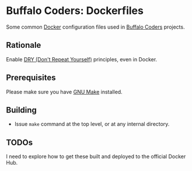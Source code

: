 # Buffalo Coders: Dockerfiles

Some common
[Docker](https://www.docker.com/)
configuration files used in
[Buffalo Coders](http://www.buffalo-coders.org)
projects.

## Rationale

Enable
[DRY (Don't Repeat Yourself)](https://en.wikipedia.org/wiki/Don%27t_repeat_yourself) principles, even in Docker.

## Prerequisites

Please make sure you have
[GNU Make](https://www.gnu.org/software/make/)
installed.

## Building

  * Issue `make` command at the top level, or at any
    internal directory.

## TODOs

I need to explore how to get these built and deployed to the
official Docker Hub.
